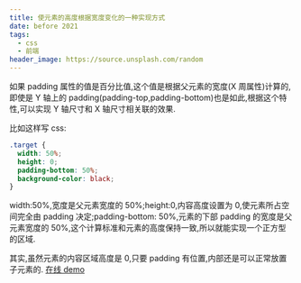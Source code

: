 ```yaml
---
title: 使元素的高度根据宽度变化的一种实现方式
date: before 2021
tags:
  - css
  - 前端
header_image: https://source.unsplash.com/random
---
```


如果 padding 属性的值是百分比值,这个值是根据父元素的宽度(X 周属性)计算的,即使是 Y 轴上的 padding(padding-top,padding-bottom)也是如此,根据这个特性,可以实现 Y 轴尺寸和 X 轴尺寸相关联的效果.

比如这样写 css:

```css
.target {
  width: 50%;
  height: 0;
  padding-bottom: 50%;
  background-color: black;
}
```

width:50%,宽度是父元素宽度的 50%;height:0,内容高度设置为 0,使元素所占空间完全由 padding 决定;padding-bottom: 50%,元素的下部 padding 的宽度是父元素宽度的 50%,这个计算标准和元素的高度保持一致,所以就能实现一个正方型的区域.

其实,虽然元素的内容区域高度是 0,只要 padding 有位置,内部还是可以正常放置子元素的. [在线 demo](https://zhangxuekang.github.io/src/blog/width-height/index.html)
